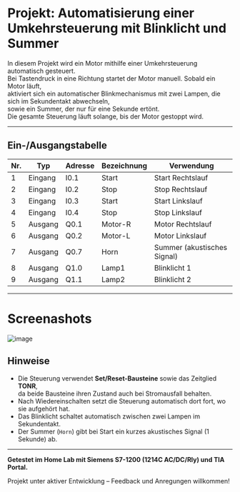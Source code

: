 # Projekt: Automatisierung einer Umkehrsteuerung mit Blinklicht und Summer

In diesem Projekt wird ein Motor mithilfe einer Umkehrsteuerung automatisch gesteuert.  
Bei Tastendruck in eine Richtung startet der Motor manuell. Sobald ein Motor läuft,  
aktiviert sich ein automatischer Blinkmechanismus mit zwei Lampen, die sich im Sekundentakt abwechseln,  
sowie ein Summer, der nur für eine Sekunde ertönt.   
Die gesamte Steuerung läuft solange, bis der Motor gestoppt wird.

---

## Ein-/Ausgangstabelle

| Nr. | Typ     | Adresse | Bezeichnung | Verwendung              |
|-----|---------|---------|-------------|--------------------------|
| 1   | Eingang | I0.1    | Start       | Start Rechtslauf         |
| 2   | Eingang | I0.2    | Stop        | Stop Rechtslauf          |
| 3   | Eingang | I0.3    | Start       | Start Linkslauf          |
| 4   | Eingang | I0.4    | Stop        | Stop Linkslauf           |
| 5   | Ausgang | Q0.1    | Motor-R     | Motor Rechtslauf         |
| 6   | Ausgang | Q0.2    | Motor-L     | Motor Linkslauf          |
| 7   | Ausgang | Q0.7    | Horn        | Summer (akustisches Signal) |
| 8   | Ausgang | Q1.0    | Lamp1       | Blinklicht 1             |
| 9   | Ausgang | Q1.1    | Lamp2       | Blinklicht 2             |

---
# Screenashots

![image](https://github.com/user-attachments/assets/0de22281-465d-4b08-a09d-f7ba7d271651)

## Hinweise

- Die Steuerung verwendet **Set/Reset-Bausteine** sowie das Zeitglied **TONR**,  
  da beide Bausteine ihren Zustand auch bei Stromausfall behalten.
- Nach Wiedereinschalten setzt die Steuerung automatisch dort fort, wo sie aufgehört hat.
- Das Blinklicht schaltet automatisch zwischen zwei Lampen im Sekundentakt.
- Der Summer (`Horn`) gibt bei Start ein kurzes akustisches Signal (1 Sekunde) ab.

---

**Getestet im Home Lab mit Siemens S7-1200 (1214C AC/DC/Rly) und TIA Portal.**

Projekt unter aktiver Entwicklung – Feedback und Anregungen willkommen!

